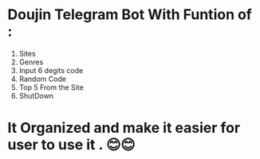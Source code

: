 # Doujin Telegram Bot With Funtion of :

1. Sites
2. Genres
3. Input 6 degits code
4. Random Code
5. Top 5 From the Site
6. ShutDown

# It Organized and make it easier for user to use it . 😊😊
